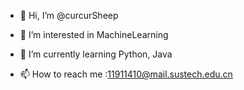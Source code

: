 - 👋 Hi, I’m @curcurSheep
- 👀 I’m interested in MachineLearning
- 🌱 I’m currently learning Python, Java

- 📫 How to reach me :11911410@mail.sustech.edu.cn

<!---
curcurSheep/curcurSheep is a ✨ special ✨ repository because its `README.md` (this file) appears on your GitHub profile.
You can click the Preview link to take a look at your changes.
--->
